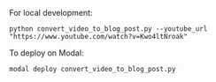 For local development:

```
python convert_video_to_blog_post.py --youtube_url "https://www.youtube.com/watch?v=Kwo4ltNroak"
```

To deploy on Modal:

```
modal deploy convert_video_to_blog_post.py
```
